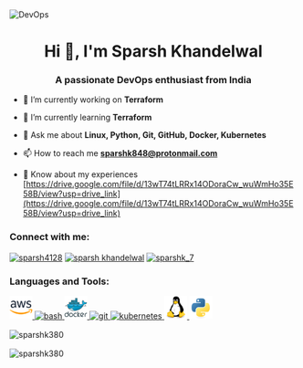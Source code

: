 <img align="center" alt="DevOps" width="400" src="https://cdn.hashnode.com/res/hashnode/image/upload/v1679566984105/a9959474-198d-4bff-b290-1a54b4d66092.gif">
<h1 align="center">Hi 👋, I'm Sparsh Khandelwal</h1>
<h3 align="center">A passionate DevOps enthusiast from India</h3>

- 🔭 I’m currently working on **Terraform**

- 🌱 I’m currently learning **Terraform**

- 💬 Ask me about **Linux, Python, Git, GitHub, Docker, Kubernetes**

- 📫 How to reach me **sparshk848@protonmail.com**

- 📄 Know about my experiences [https://drive.google.com/file/d/13wT74tLRRx14ODoraCw_wuWmHo35E58B/view?usp=drive_link](https://drive.google.com/file/d/13wT74tLRRx14ODoraCw_wuWmHo35E58B/view?usp=drive_link)

<h3 align="left">Connect with me:</h3>
<p align="left">
<a href="https://twitter.com/sparsh4128" target="blank"><img align="center" src="https://raw.githubusercontent.com/rahuldkjain/github-profile-readme-generator/master/src/images/icons/Social/twitter.svg" alt="sparsh4128" height="30" width="40" /></a>
<a href="https://linkedin.com/in/sparsh khandelwal" target="blank"><img align="center" src="https://raw.githubusercontent.com/rahuldkjain/github-profile-readme-generator/master/src/images/icons/Social/linked-in-alt.svg" alt="sparsh khandelwal" height="30" width="40" /></a>
<a href="https://instagram.com/sparshk_7" target="blank"><img align="center" src="https://raw.githubusercontent.com/rahuldkjain/github-profile-readme-generator/master/src/images/icons/Social/instagram.svg" alt="sparshk_7" height="30" width="40" /></a>
</p>

<h3 align="left">Languages and Tools:</h3>
<p align="left"> <a href="https://aws.amazon.com" target="_blank" rel="noreferrer"> <img src="https://raw.githubusercontent.com/devicons/devicon/master/icons/amazonwebservices/amazonwebservices-original-wordmark.svg" alt="aws" width="40" height="40"/> </a> <a href="https://www.gnu.org/software/bash/" target="_blank" rel="noreferrer"> <img src="https://www.vectorlogo.zone/logos/gnu_bash/gnu_bash-icon.svg" alt="bash" width="40" height="40"/> </a> <a href="https://www.docker.com/" target="_blank" rel="noreferrer"> <img src="https://raw.githubusercontent.com/devicons/devicon/master/icons/docker/docker-original-wordmark.svg" alt="docker" width="40" height="40"/> </a> <a href="https://git-scm.com/" target="_blank" rel="noreferrer"> <img src="https://www.vectorlogo.zone/logos/git-scm/git-scm-icon.svg" alt="git" width="40" height="40"/> </a> <a href="https://kubernetes.io" target="_blank" rel="noreferrer"> <img src="https://www.vectorlogo.zone/logos/kubernetes/kubernetes-icon.svg" alt="kubernetes" width="40" height="40"/> </a> <a href="https://www.linux.org/" target="_blank" rel="noreferrer"> <img src="https://raw.githubusercontent.com/devicons/devicon/master/icons/linux/linux-original.svg" alt="linux" width="40" height="40"/> </a> <a href="https://www.python.org" target="_blank" rel="noreferrer"> <img src="https://raw.githubusercontent.com/devicons/devicon/master/icons/python/python-original.svg" alt="python" width="40" height="40"/> </a> </p>

<p><img align="center" src="https://github-readme-stats.vercel.app/api/top-langs?username=sparshk380&show_icons=true&locale=en&layout=compact" alt="sparshk380" /></p>

<p><img align="center" src="https://github-readme-streak-stats.herokuapp.com/?user=sparshk380&" alt="sparshk380" /></p>
